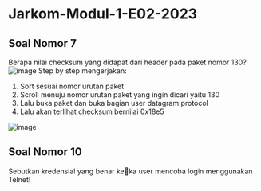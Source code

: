# Jarkom-Modul-1-E02-2023
## Soal Nomor 7
Berapa nilai checksum yang didapat dari header pada paket nomor 130?
![image](https://github.com/sultanmp/Jarkom-Modul-1-E02-2023/assets/81198376/a0c72c6a-b40f-42a8-83af-195e4bc2fe21)
Step by step mengerjakan:
1. Sort sesuai nomor urutan paket
2. Scroll menuju nomor urutan paket yang ingin dicari yaitu 130
3. Lalu buka paket dan buka bagian user datagram protocol
4. Lalu akan terlihat checksum bernilai 0x18e5

![image](https://github.com/sultanmp/Jarkom-Modul-1-E02-2023/assets/81198376/3a294daf-5236-4138-9922-c4c284a31882)
## Soal Nomor 10
Sebutkan kredensial yang benar ke􀆟ka user mencoba login menggunakan Telnet!

